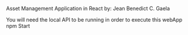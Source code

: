 Asset Management Application in React by: Jean Benedict C. Gaela

 You will need the local API to be running in order to execute this webApp
 npm Start
